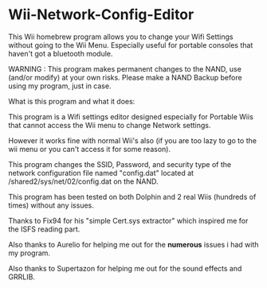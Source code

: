 # Wii-Network-Config-Editor
This Wii homebrew program allows you to change your Wifi Settings without going to the Wii Menu. Especially useful for portable consoles that haven't got a bluetooth module.

WARNING : This program makes permanent changes to the NAND, use (and/or modify) at your own risks.
Please make a NAND Backup before using my program, just in case.

What is this program and what it does:

This program is a Wifi settings editor designed especially for Portable Wiis that cannot access the Wii menu to change Network settings.

However it works fine with normal Wii's also (if you are too lazy to go to the wii menu or you can't access it for some reason).

This program changes the SSID, Password, and security type of the network configuration file named "config.dat" located at /shared2/sys/net/02/config.dat on the NAND.

This program has been tested on both Dolphin and 2 real Wiis (hundreds of times) without any issues.
	
	
Thanks to Fix94 for his "simple Cert.sys extractor" which inspired me for the ISFS reading part.

Also thanks to Aurelio for helping me out for the **numerous** issues i had with my program.

Also thanks to Supertazon for helping me out for the sound effects and GRRLIB.
